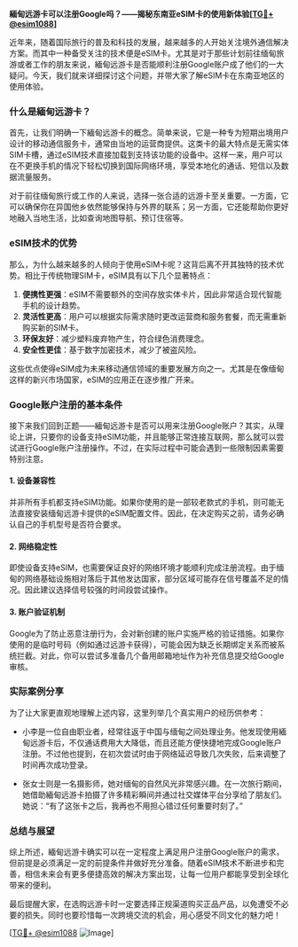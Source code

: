 **緬甸远游卡可以注册Google吗？——揭秘东南亚eSIM卡的使用新体验[[TG💪+ @esim1088](https://t.me/s/esim1088)]**

近年来，随着国际旅行的普及和科技的发展，越来越多的人开始关注境外通信解决方案。而其中一种备受关注的技术便是eSIM卡。尤其是对于那些计划前往缅甸旅游或者工作的朋友来说，緬甸远游卡是否能顺利注册Google账户成了他们的一大疑问。今天，我们就来详细探讨这个问题，并带大家了解eSIM卡在东南亚地区的使用体验。

### 什么是緬甸远游卡？

首先，让我们明确一下緬甸远游卡的概念。简单来说，它是一种专为短期出境用户设计的移动通信服务卡，通常由当地的运营商提供。这类卡的最大特点是无需实体SIM卡槽，通过eSIM技术直接加载到支持该功能的设备中。这样一来，用户可以在不更换手机的情况下轻松切换到国际网络环境，享受本地化的通话、短信以及数据流量服务。

对于前往缅甸旅行或工作的人来说，选择一张合适的远游卡至关重要。一方面，它可以确保你在异国他乡依然能够保持与外界的联系；另一方面，它还能帮助你更好地融入当地生活，比如查询地图导航、预订住宿等。

### eSIM技术的优势

那么，为什么越来越多的人倾向于使用eSIM卡呢？这背后离不开其独特的技术优势。相比于传统物理SIM卡，eSIM具有以下几个显著特点：

1. **便携性更强**：eSIM不需要额外的空间存放实体卡片，因此非常适合现代智能手机的设计趋势。
2. **灵活性更高**：用户可以根据实际需求随时更改运营商和服务套餐，而无需重新购买新的SIM卡。
3. **环保友好**：减少塑料废弃物产生，符合绿色消费理念。
4. **安全性更佳**：基于数字加密技术，减少了被盗风险。

这些优点使得eSIM成为未来移动通信领域的重要发展方向之一。尤其是在像缅甸这样的新兴市场国家，eSIM的应用正在逐步推广开来。

### Google账户注册的基本条件

接下来我们回到正题——緬甸远游卡是否可以用来注册Google账户？其实，从理论上讲，只要你的设备支持eSIM功能，并且能够正常连接互联网，那么就可以尝试进行Google账户注册操作。不过，在实际过程中可能会遇到一些限制因素需要特别注意。

#### 1. 设备兼容性
并非所有手机都支持eSIM功能。如果你使用的是一部较老款式的手机，则可能无法直接安装缅甸远游卡提供的eSIM配置文件。因此，在决定购买之前，请务必确认自己的手机型号是否符合要求。

#### 2. 网络稳定性
即使设备支持eSIM，也需要保证良好的网络环境才能顺利完成注册流程。由于缅甸的网络基础设施相对落后于其他发达国家，部分区域可能存在信号覆盖不足的情况。因此建议选择信号较强的时间段尝试操作。

#### 3. 账户验证机制
Google为了防止恶意注册行为，会对新创建的账户实施严格的验证措施。如果你使用的是临时号码（例如通过远游卡获得），可能会因为缺乏长期绑定关系而被系统拦截。对此，你可以尝试多准备几个备用邮箱地址作为补充信息提交给Google审核。

### 实际案例分享

为了让大家更直观地理解上述内容，这里列举几个真实用户的经历供参考：

- 小李是一位自由职业者，经常往返于中国与缅甸之间处理业务。他发现使用緬甸远游卡后，不仅通话费用大大降低，而且还能方便快捷地完成Google账户注册。不过他也提到，在初次尝试时由于网络延迟导致几次失败，后来调整了时间再次成功登录。
  
- 张女士则是一名摄影师，她对缅甸的自然风光非常感兴趣。在一次旅行期间，她借助緬甸远游卡拍摄了许多精彩瞬间并通过社交媒体平台分享给了朋友们。她说：“有了这张卡之后，我再也不用担心错过任何重要时刻了。”

### 总结与展望

综上所述，緬甸远游卡确实可以在一定程度上满足用户注册Google账户的需求，但前提是必须满足一定的前提条件并做好充分准备。随着eSIM技术不断进步和完善，相信未来会有更多便捷高效的解决方案出现，让每一位用户都能享受到全球化带来的便利。

最后提醒大家，在选购远游卡时一定要选择正规渠道购买正品产品，以免遭受不必要的损失。同时也要珍惜每一次跨境交流的机会，用心感受不同文化的魅力吧！

[[TG💪+ @esim1088](https://t.me/s/esim1088) ![Image](https://i.postimg.cc/4NQfJmqS/Snipaste-2025-05-13-00-14-12.png)]